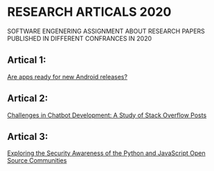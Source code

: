 # RESEARCH ARTICALS 2020
SOFTWARE ENGENERING ASSIGNMENT ABOUT RESEARCH PAPERS PUBLISHED IN DIFFERENT CONFRANCES IN 2020
## Artical 1:
 [Are apps ready for new Android releases?](https://conf.researchr.org/details/mobilesoft-2020/mobilesoft-2020-technical-papers/8/Are-apps-ready-for-new-Android-releases-)
## Artical 2:
[Challenges in Chatbot Development: A Study of Stack Overflow Posts](https://2020.msrconf.org/details/msr-2020-papers/33/Challenges-in-Chatbot-Development-A-Study-of-Stack-Overflow-Posts)
## Artical 3:
[Exploring the Security Awareness of the Python and JavaScript Open Source Communities](https://2020.msrconf.org/details/msr-2020-mining-challenge/3/Exploring-the-Security-Awareness-of-the-Python-and-JavaScript-Open-Source-Communities)
